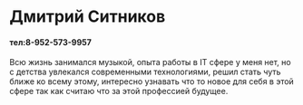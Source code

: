 # Дмитрий Ситников 
#### тел:8-952-573-9957

Всю жизнь занимался музыкой, опыта работы в IT сфере у меня нет, но с детства увлекался современными технологиями, решил стать чуть ближе ко всему этому, интересно узнавать что то новое для себя в этой сфере так как считаю что за этой профессией будущее.



